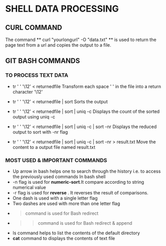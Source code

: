 # SHELL DATA PROCESSING


## CURL COMMAND
The command ** curl "yourlongurl" -O "data.txt" ** is used to return the page text from a url and copies the output to a file.

## GIT BASH COMMANDS 
### TO PROCESS TEXT DATA
- tr ' ' '\12' < returnedfile
Transform each space ' ' in the file into a return character '\12'

- tr ' ' '\12' < returnedfile | sort
Sorts the output

- tr ' ' '\12' < returnedfile | sort | uniq -c
Displays the count of the sorted output using uniq -c 

- tr ' ' '\12' < returnedfile | sort | uniq -c | sort -nr
Displays the reduced output to sort with -nr flag

- tr ' ' '\12' < returnedfile | sort | uniq -c | sort -nr > result.txt
Move the content to a output file named result.txt

### MOST USED & IMPORTANT COMMANDS
- Up arrow in bash helps one to search through the history i.e. to access the previously used commands
In bash shell
- -n flag is used for **numeric-sort**.It compare according to string numerical value
- -r flag is used for **reverse** . It reverses the result of comparisons.
- One dash is used with a single letter flag
- Two dashes are used with more than one letter flag
- > command is used for Bash redirect
- >> command is used for Bash redirect & append 
- ls command helps to list the contents of the default directory
- **cat** command to displays the contents of text file





